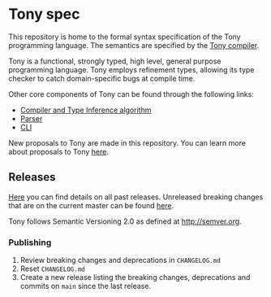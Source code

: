 # Tony spec

This repository is home to the formal syntax specification of the Tony programming language. The semantics are specified by the [Tony compiler](https://github.com/tony-lang/tony).

Tony is a functional, strongly typed, high level, general purpose programming language. Tony employs refinement types, allowing its type checker to catch domain-specific bugs at compile time.

Other core components of Tony can be found through the following links:

* [Compiler and Type Inference algorithm](https://github.com/tony-lang/tony)
* [Parser](https://github.com/tony-lang/tree-sitter-tony)
* [CLI](https://github.com/tony-lang/cli)

New proposals to Tony are made in this repository. You can learn more about proposals to Tony [here](CONTRIBUTING.md#proposals).

## Releases

[Here](https://github.com/tony-lang/spec/releases/) you can find details on all past releases.
Unreleased breaking changes that are on the current master can be found [here](CHANGELOG.md).

Tony follows Semantic Versioning 2.0 as defined at http://semver.org.

### Publishing

1. Review breaking changes and deprecations in `CHANGELOG.md`
1. Reset `CHANGELOG.md`
1. Create a new release listing the breaking changes, deprecations and commits on `main` since the last release.
